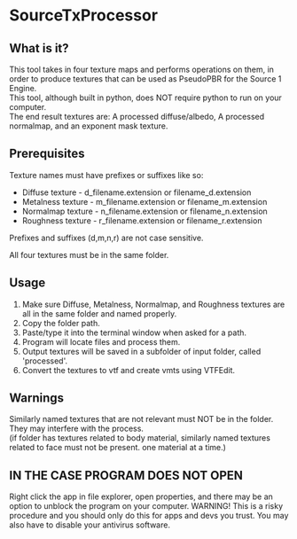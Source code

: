 # SourceTxProcessor
## What is it?
This tool takes in four texture maps and performs operations on them, in order to produce textures that can be used as PseudoPBR for the Source 1 Engine.  
This tool, although built in python, does NOT require python to run on your computer.  
The end result textures are: A processed diffuse/albedo, A processed normalmap, and an exponent mask texture.  

## Prerequisites  
Texture names must have prefixes or suffixes like so:  
- Diffuse texture - d_filename.extension or filename_d.extension
- Metalness texture - m_filename.extension or filename_m.extension
- Normalmap texture - n_filename.extension or filename_n.extension
- Roughness texture - r_filename.extension or filename_r.extension

Prefixes and suffixes (d,m,n,r) are not case sensitive.

All four textures must be in the same folder.  

## Usage
1. Make sure Diffuse, Metalness, Normalmap, and Roughness textures are all in the same folder and named properly.
2. Copy the folder path.
3. Paste/type it into the terminal window when asked for a path.
4. Program will locate files and process them.
5. Output textures will be saved in a subfolder of input folder, called 'processed'.
6. Convert the textures to vtf and create vmts using VTFEdit.

## Warnings
Similarly named textures that are not relevant must NOT be in the folder.  
They may interfere with the process.  
(if folder has textures related to body material, similarly named textures related to face must not be present. one material at a time.)  

## IN THE CASE PROGRAM DOES NOT OPEN
Right click the app in file explorer, open properties, and there may be an option to unblock the program on your computer.  WARNING! This is a risky procedure and you should only do this for apps and devs you trust.  You may also have to disable your antivirus software.
